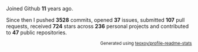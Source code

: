 Joined Github **11** years ago.

Since then I pushed **3528** commits, opened **37** issues, submitted **107** pull requests, received **724** stars across **236** personal projects and contributed to **47** public repositories.

<p align="right"><sub>Generated using <a href="https://github.com/marketplace/actions/profile-readme-stats">teoxoy/profile-readme-stats</a></sub></p>
